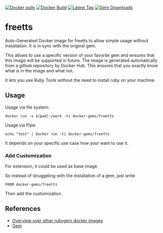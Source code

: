 [![Docker pulls](https://img.shields.io/docker/pulls/rubygem/freetts.svg)](https://hub.docker.com/r/rubygem/freetts/)
[![Docker Build](https://img.shields.io/docker/automated/rubygem/freetts.svg)](https://hub.docker.com/r/rubygem/freetts/)
[![Latest Tag](https://img.shields.io/github/tag/docker-rubygem/freetts.svg)](https://hub.docker.com/r/rubygem/freetts/)
[![Gem Downloads](https://img.shields.io/gem/dt/freetts.svg)](https://rubygems.org/gems/freetts/)
# freetts

Auto-Generated Docker image for freetts to allow simple usage without installation.
It is in sync with the original gem.

This allows to use a specific version of your favorite gem and ensures that this image will be supported in future.
The image is generated automatically from a github repository by Docker Hub.
This ensures that you exactly know what is in the image and what not.

It lets you use Ruby Tools without the need to install ruby on your machine.

## Usage

Usage via file system:

`docker run -v $(pwd):/work -ti docker-gems/freetts`

Usage via Pipe:

`echo "test" | docker run -ti docker-gems/freetts`

It depends on your specific use case how your want to use it.

### Add Customization

For extension, it could be used as base image.

So instead of struggeling with the installation of a gem, just write

`FROM docker-gems/freetts`

Then add the customization.

## References

 - [Overview over other rubygem docker images](https://github.com/thinkbot/docker-rubygem)
 - [Gem](https://rubygems.org/gems/freetts/)
